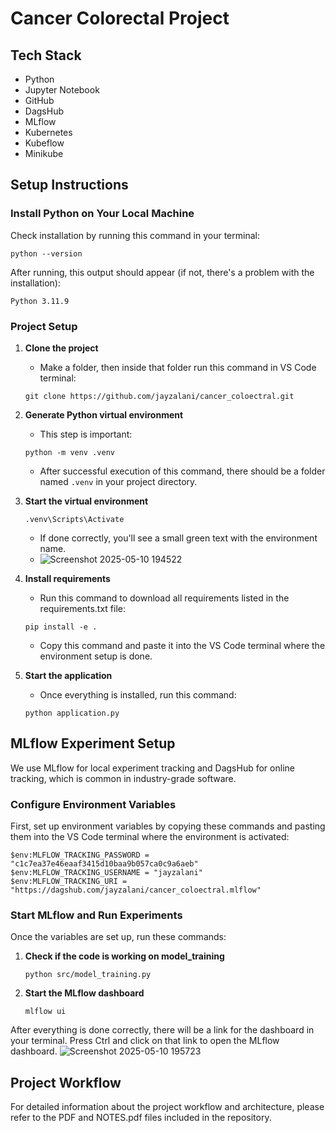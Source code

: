 # Cancer Colorectal Project 

## Tech Stack 
- Python
- Jupyter Notebook
- GitHub
- DagsHub
- MLflow
- Kubernetes
- Kubeflow
- Minikube

## Setup Instructions

### Install Python on Your Local Machine

Check installation by running this command in your terminal:
```
python --version
```
After running, this output should appear (if not, there's a problem with the installation):
```
Python 3.11.9
```

### Project Setup

1. **Clone the project**
   - Make a folder, then inside that folder run this command in VS Code terminal:
   ```
   git clone https://github.com/jayzalani/cancer_coloectral.git
   ```

2. **Generate Python virtual environment**
   - This step is important:
   ```
   python -m venv .venv
   ```
   - After successful execution of this command, there should be a folder named `.venv` in your project directory.

3. **Start the virtual environment**
   ```
   .venv\Scripts\Activate
   ```
   - If done correctly, you'll see a small green text with the environment name.
   - ![Screenshot 2025-05-10 194522](https://github.com/user-attachments/assets/84f5beff-5f41-4685-883e-df32236f185d)


4. **Install requirements**
   - Run this command to download all requirements listed in the requirements.txt file:
   ```
   pip install -e .
   ```
   - Copy this command and paste it into the VS Code terminal where the environment setup is done.

5. **Start the application**
   - Once everything is installed, run this command:
   ```
   python application.py
   ```

## MLflow Experiment Setup

We use MLflow for local experiment tracking and DagsHub for online tracking, which is common in industry-grade software.

### Configure Environment Variables

First, set up environment variables by copying these commands and pasting them into the VS Code terminal where the environment is activated:

```
$env:MLFLOW_TRACKING_PASSWORD = "c1c7ea37e46eaaf3415d10baa9b057ca0c9a6aeb"
$env:MLFLOW_TRACKING_USERNAME = "jayzalani"
$env:MLFLOW_TRACKING_URI = "https://dagshub.com/jayzalani/cancer_coloectral.mlflow"
```

### Start MLflow and Run Experiments

Once the variables are set up, run these commands:

1. **Check if the code is working on model_training**
   ```
   python src/model_training.py
   ```

2. **Start the MLflow dashboard**
   ```
   mlflow ui
   ```

After everything is done correctly, there will be a link for the dashboard in your terminal. Press Ctrl and click on that link to open the MLflow dashboard.
![Screenshot 2025-05-10 195723](https://github.com/user-attachments/assets/a68a6c69-644f-4bce-b0a5-b2f35725b81a)

## Project Workflow

For detailed information about the project workflow and architecture, please refer to the PDF and NOTES.pdf files included in the repository.
